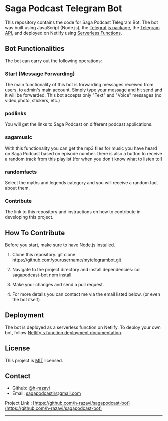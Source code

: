 # Saga Podcast Telegram Bot

This repository contains the code for Saga Podcast Telegram Bot.
The bot was built using JavaScript (Node.js), the [Telegraf.js package](https://telegraf.js.org/), the [Telegram API](https://core.telegram.org/bots), and deployed on Netlify using [Serverless Functions](https://www.netlify.com/products/functions/).

## Bot Functionalities 

The bot can carry out the following operations:

### Start (Message Forwarding)
The main functionality of this bot is forwarding messages received from users,  to admin's main account. Simply type your message and hit send and it will be forwarded.
This bot accepts only "Text" and "Voice" messages (no video,photo, stickers, etc.)

### podlinks
You will get the links to Saga Podcast on different podcast applications.

### sagamusic
With this functionality you can get the mp3 files for music you have heard on Saga Podcast based on episode number. there is also a button to receive a random track from this playlist (for when you don't know what to listen to!)

### randomfacts
Select the myths and legends category and you will receive a random fact about them.

### Contribute
The link to this repository and instructions on how to contribute in developing this project.

## How To Contribute

Before you start, make sure to have Node.js installed.

1. Clone this repository.
git clone https://github.com/yourusername/mytelegrambot.git

2. Navigate to the project directory and install dependencies:
cd sagapodcast-bot npm install

3. Make your changes and send a pull request.

4. For more details you can contact me via the email listed below. (or even the bot itself)


## Deployment

The bot is deployed as a serverless function on Netlify. To deploy your own bot, follow [Netlify's function deployment documentation](https://docs.netlify.com/functions/build-with-javascript/).


## License

This project is [MIT](https://choosealicense.com/licenses/mit/) licensed.

## Contact

- Github: [@h-razavi](https://github.com/h-razavi)
- Email: sagapodcastir@gmail.com

Project Link : [https://github.com/h-razavi/sagapodcast-bot](https://github.com/h-razavi/sagapodcast-bot)
  
---